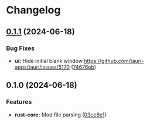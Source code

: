 # Changelog

## [0.1.1](https://github.com/bukowa/ck3oop/compare/ck3oop-ui-v0.1.0...ck3oop-ui-v0.1.1) (2024-06-18)


### Bug Fixes

* **ui:** Hide initial blank window https://github.com/tauri-apps/tauri/issues/5170 ([74676eb](https://github.com/bukowa/ck3oop/commit/74676ebce4a1ac4330ab62a5e522847cd2d96b62))

## 0.1.0 (2024-06-18)


### Features

* **rust-core:** Mod file parsing ([03ce8e1](https://github.com/bukowa/ck3oop/commit/03ce8e167ee99b0c594b4fb3325e7c62963b0825))
